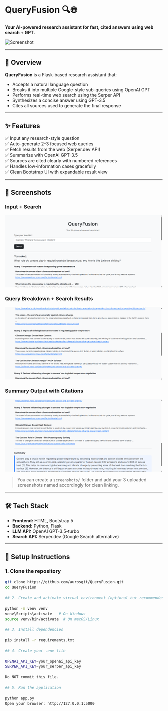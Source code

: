 # QueryFusion 🔍🌐
**Your AI-powered research assistant for fast, cited answers using web search + GPT.**

![Screenshot](./screenshots/QueryFusion_hero.png)

---

## 🚀 Overview

**QueryFusion** is a Flask-based research assistant that:
- Accepts a natural language question
- Breaks it into multiple Google-style sub-queries using OpenAI GPT
- Performs real-time web search using the Serper API
- Synthesizes a concise answer using GPT-3.5
- Cites all sources used to generate the final response

---

## ✨ Features

✅ Input any research-style question  
✅ Auto-generate 2–3 focused web queries  
✅ Fetch results from the web (Serper.dev API)  
✅ Summarize with OpenAI GPT-3.5  
✅ Sources are cited clearly with numbered references  
✅ Handles low-information cases gracefully  
✅ Clean Bootstrap UI with expandable result view

---

## 📸 Screenshots

### Input + Search
![Input Screenshot](./screenshots/Input.png)

### Query Breakdown + Search Results
![Search Results](./screenshots/Screenshot_queries.png)

### Summary Output with Citations
![Summary](./screenshots/Screenshot_summary.png)

> You can create a `screenshots/` folder and add your 3 uploaded screenshots named accordingly for clean linking.

---

## 🛠️ Tech Stack

- **Frontend:** HTML, Bootstrap 5
- **Backend:** Python, Flask
- **LLM API:** OpenAI GPT-3.5-turbo
- **Search API:** Serper.dev (Google Search alternative)

---

## 🔧 Setup Instructions

### 1. Clone the repository

```bash
git clone https://github.com/aurosgit/QueryFusion.git
cd QueryFusion

## 2. Create and activate virtual environment (optional but recommended)

python -m venv venv
venv\Scripts\activate   # On Windows
source venv/bin/activate  # On macOS/Linux

## 3. Install dependencies

pip install -r requirements.txt

## 4. Create your .env file

OPENAI_API_KEY=your_openai_api_key
SERPER_API_KEY=your_serper_api_key

Do NOT commit this file.

## 5. Run the application

python app.py
Open your browser: http://127.0.0.1:5000


